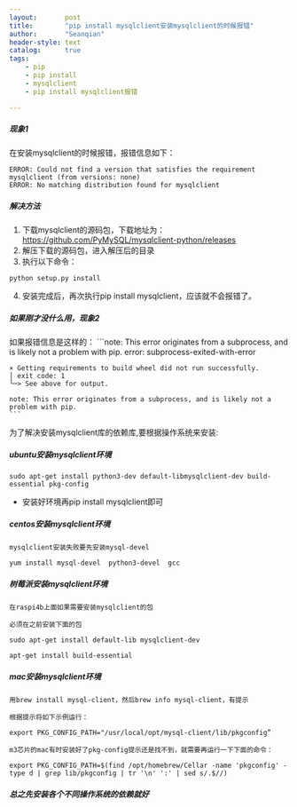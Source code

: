 ```yaml
---
layout:       post
title:        "pip install mysqlclient安装mysqlclient的时候报错"
author:       "Seanqian"
header-style: text
catalog:      true
tags:
    - pip 
    - pip install
    - mysqlclient
    - pip install mysqlclient报错

---
```


##### 现象1
在安装mysqlclient的时候报错，报错信息如下：
```
ERROR: Could not find a version that satisfies the requirement mysqlclient (from versions: none)
ERROR: No matching distribution found for mysqlclient
```

##### 解决方法
1. 下载mysqlclient的源码包，下载地址为：https://github.com/PyMySQL/mysqlclient-python/releases
2. 解压下载的源码包，进入解压后的目录
3. 执行以下命令：
```
python setup.py install
```
4. 安装完成后，再次执行pip install mysqlclient，应该就不会报错了。


##### 如果刚才没什么用，现象2

如果报错信息是这样的：
    ```note: This error originates from a subprocess, and is likely not a problem with pip.
    error: subprocess-exited-with-error

    × Getting requirements to build wheel did not run successfully.
    │ exit code: 1
    ╰─> See above for output.

    note: This error originates from a subprocess, and is likely not a problem with pip.
    ```
为了解决安装mysqlclient库的依赖库,要根据操作系统来安装:

##### ubuntu安装mysqlclient环境

    sudo apt-get install python3-dev default-libmysqlclient-dev build-essential pkg-config

-  安装好环境再pip install mysqlclient即可

##### centos安装mysqlclient环境
    mysqlclient安装失败要先安装mysql-devel

    yum install mysql-devel  python3-devel  gcc

##### 树莓派安装mysqlclient环境
    在raspi4b上面如果需要安装mysqlclient的包

    必须在之前安装下面的包

    sudo apt-get install default-lib mysqlclient-dev  

    apt-get install build-essential

##### mac安装mysqlclient环境
    用brew install mysql-client，然后brew info mysql-client，有提示

    根据提示将如下示例运行：

    export PKG_CONFIG_PATH="/usr/local/opt/mysql-client/lib/pkgconfig”

    m3芯片的mac有时安装好了pkg-config提示还是找不到，就需要再运行一下下面的命令：

    export PKG_CONFIG_PATH=$(find /opt/homebrew/Cellar -name 'pkgconfig' -type d | grep lib/pkgconfig | tr '\n' ':' | sed s/.$//)


##### 总之先安装各个不同操作系统的依赖就好